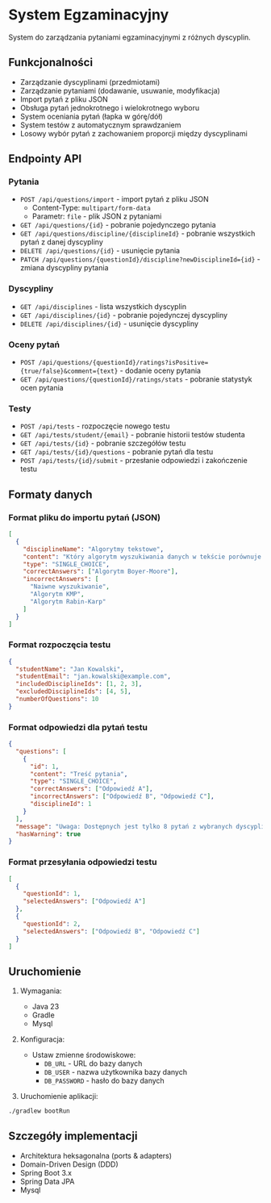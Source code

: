 # System Egzaminacyjny

System do zarządzania pytaniami egzaminacyjnymi z różnych dyscyplin.

## Funkcjonalności

- Zarządzanie dyscyplinami (przedmiotami)
- Zarządzanie pytaniami (dodawanie, usuwanie, modyfikacja)
- Import pytań z pliku JSON
- Obsługa pytań jednokrotnego i wielokrotnego wyboru
- System oceniania pytań (łapka w górę/dół)
- System testów z automatycznym sprawdzaniem
- Losowy wybór pytań z zachowaniem proporcji między dyscyplinami

## Endpointy API

### Pytania

- `POST /api/questions/import` - import pytań z pliku JSON
  - Content-Type: `multipart/form-data`
  - Parametr: `file` - plik JSON z pytaniami
- `GET /api/questions/{id}` - pobranie pojedynczego pytania
- `GET /api/questions/discipline/{disciplineId}` - pobranie wszystkich pytań z danej dyscypliny
- `DELETE /api/questions/{id}` - usunięcie pytania
- `PATCH /api/questions/{questionId}/discipline?newDisciplineId={id}` - zmiana dyscypliny pytania

### Dyscypliny

- `GET /api/disciplines` - lista wszystkich dyscyplin
- `GET /api/disciplines/{id}` - pobranie pojedynczej dyscypliny
- `DELETE /api/disciplines/{id}` - usunięcie dyscypliny

### Oceny pytań

- `POST /api/questions/{questionId}/ratings?isPositive={true/false}&comment={text}` - dodanie oceny pytania
- `GET /api/questions/{questionId}/ratings/stats` - pobranie statystyk ocen pytania

### Testy

- `POST /api/tests` - rozpoczęcie nowego testu
- `GET /api/tests/student/{email}` - pobranie historii testów studenta
- `GET /api/tests/{id}` - pobranie szczegółów testu
- `GET /api/tests/{id}/questions` - pobranie pytań dla testu
- `POST /api/tests/{id}/submit` - przesłanie odpowiedzi i zakończenie testu

## Formaty danych

### Format pliku do importu pytań (JSON)

```json
[
  {
    "disciplineName": "Algorytmy tekstowe",
    "content": "Który algorytm wyszukiwania danych w tekście porównuje znaki od końca wzorca?",
    "type": "SINGLE_CHOICE",
    "correctAnswers": ["Algorytm Boyer-Moore"],
    "incorrectAnswers": [
      "Naiwne wyszukiwanie",
      "Algorytm KMP",
      "Algorytm Rabin-Karp"
    ]
  }
]
```

### Format rozpoczęcia testu

```json
{
  "studentName": "Jan Kowalski",
  "studentEmail": "jan.kowalski@example.com",
  "includedDisciplineIds": [1, 2, 3],
  "excludedDisciplineIds": [4, 5],
  "numberOfQuestions": 10
}
```

### Format odpowiedzi dla pytań testu

```json
{
  "questions": [
    {
      "id": 1,
      "content": "Treść pytania",
      "type": "SINGLE_CHOICE",
      "correctAnswers": ["Odpowiedź A"],
      "incorrectAnswers": ["Odpowiedź B", "Odpowiedź C"],
      "disciplineId": 1
    }
  ],
  "message": "Uwaga: Dostępnych jest tylko 8 pytań z wybranych dyscyplin, zamiast żądanych 10 pytań.",
  "hasWarning": true
}
```

### Format przesyłania odpowiedzi testu

```json
[
  {
    "questionId": 1,
    "selectedAnswers": ["Odpowiedź A"]
  },
  {
    "questionId": 2,
    "selectedAnswers": ["Odpowiedź B", "Odpowiedź C"]
  }
]
```

## Uruchomienie

1. Wymagania:

   - Java 23
   - Gradle
   - Mysql

2. Konfiguracja:

   - Ustaw zmienne środowiskowe:
     - `DB_URL` - URL do bazy danych
     - `DB_USER` - nazwa użytkownika bazy danych
     - `DB_PASSWORD` - hasło do bazy danych

3. Uruchomienie aplikacji:

```bash
./gradlew bootRun
```

## Szczegóły implementacji

- Architektura heksagonalna (ports & adapters)
- Domain-Driven Design (DDD)
- Spring Boot 3.x
- Spring Data JPA
- Mysql
